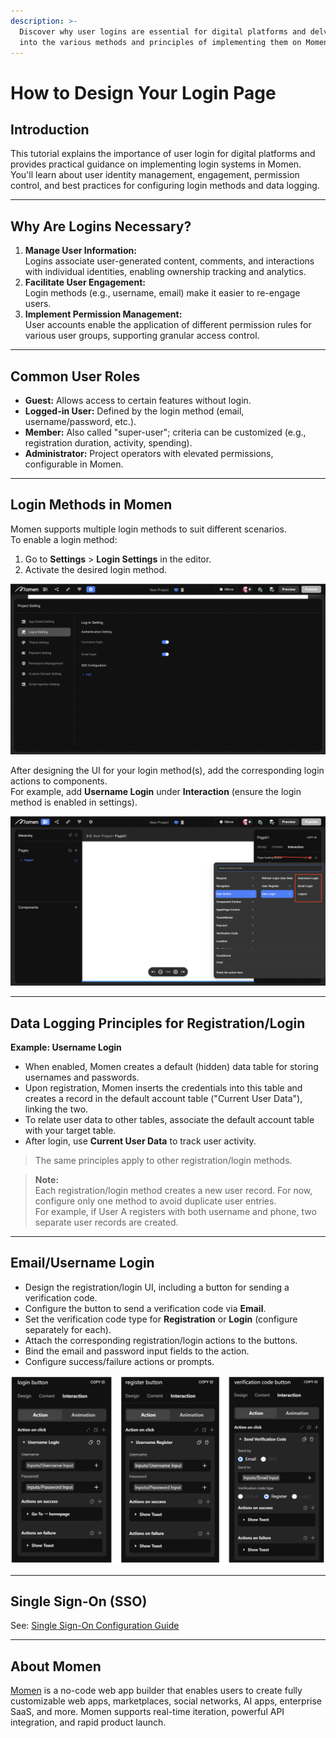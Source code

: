 ```yaml
---
description: >-
  Discover why user logins are essential for digital platforms and delve deep
  into the various methods and principles of implementing them on Momen.
---
```


# How to Design Your Login Page

## Introduction

This tutorial explains the importance of user login for digital platforms and provides practical guidance on implementing login systems in Momen.  
You'll learn about user identity management, engagement, permission control, and best practices for configuring login methods and data logging.

---

## Why Are Logins Necessary?

1. **Manage User Information:**  
   Logins associate user-generated content, comments, and interactions with individual identities, enabling ownership tracking and analytics.
2. **Facilitate User Engagement:**  
   Login methods (e.g., username, email) make it easier to re-engage users.
3. **Implement Permission Management:**  
   User accounts enable the application of different permission rules for various user groups, supporting granular access control.

---

## Common User Roles

- **Guest:** Allows access to certain features without login.
- **Logged-in User:** Defined by the login method (email, username/password, etc.).
- **Member:** Also called "super-user"; criteria can be customized (e.g., registration duration, activity, spending).
- **Administrator:** Project operators with elevated permissions, configurable in Momen.

---

## Login Methods in Momen

Momen supports multiple login methods to suit different scenarios.  
To enable a login method:

1. Go to **Settings** > **Login Settings** in the editor.
2. Activate the desired login method.

![Login Methods in Momen](../.gitbook/assets/1%20(4).1.png "Login Methods in Momen")

After designing the UI for your login method(s), add the corresponding login actions to components.  
For example, add **Username Login** under **Interaction** (ensure the login method is enabled in settings).

![User login action in Momen](../.gitbook/assets/2%20(5).1.png "User login action in Momen")

---

## Data Logging Principles for Registration/Login

**Example: Username Login**

- When enabled, Momen creates a default (hidden) data table for storing usernames and passwords.
- Upon registration, Momen inserts the credentials into this table and creates a record in the default account table ("Current User Data"), linking the two.
- To relate user data to other tables, associate the default account table with your target table.
- After login, use **Current User Data** to track user activity.

> The same principles apply to other registration/login methods.

> **Note:**  
> Each registration/login method creates a new user record. For now, configure only one method to avoid duplicate user entries.  
> For example, if User A registers with both username and phone, two separate user records are created.

---

## Email/Username Login

- Design the registration/login UI, including a button for sending a verification code.
- Configure the button to send a verification code via **Email**.
- Set the verification code type for **Registration** or **Login** (configure separately for each).
- Attach the corresponding registration/login actions to the buttons.
- Bind the email and password input fields to the action.
- Configure success/failure actions or prompts.

![Send Verification, Username Register, Username Login](../.gitbook/assets/6%20(25).png "Send Verification, Username Register, Username Login")

---

## Single Sign-On (SSO)

See: [Single Sign-On Configuration Guide](../actions/sso.md)

---

## About Momen

[Momen](https://momen.app/?channel=blog-about) is a no-code web app builder that enables users to create fully customizable web apps, marketplaces, social networks, AI apps, enterprise SaaS, and more. Momen supports real-time iteration, powerful API integration, and rapid product launch.
